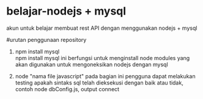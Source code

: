 # belajar-nodejs + mysql
akun untuk belajar membuat rest API dengan menggunakan nodejs + mysql

#urutan penggunaan repository

1. npm install mysql  
npm install mysql ini berfungsi untuk menginstall node modules yang akan digunakan untuk mengoneksikan nodejs dengan mysql

2. node "nama file javascript"
pada bagian ini pengguna dapat melakukan testing apakah sintaks sql telah dieksekusi dengan baik atau tidak,
contoh node dbConfig.js, output connect
